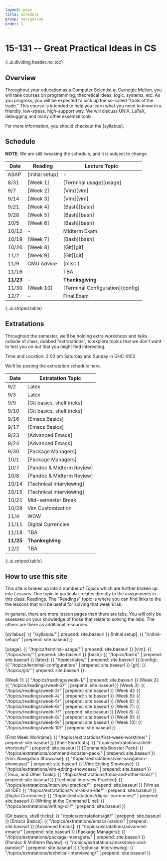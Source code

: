 ```yaml
---
layout: page
title: Schedule
group: navigation
order: 1
---
```


# 15-131 -- Great Practical Ideas in CS
{:.ui.dividing.header.no_toc}

## Overview

Throughout your education as a Computer Scientist at Carnegie Mellon, you will
take courses on programming, theoretical ideas, logic, systems, etc. As you
progress, you will be expected to pick up the so-called "tools of the trade."
This course is intended to help you learn what you need to know in a friendly,
low-stress, high-support way. We will discuss UNIX, LaTeX, debugging and many
other essential tools.

For more information, you should checkout the [syllabus].


## Schedule

**NOTE**: We are still tweaking the schedule, and it is subject to change.

| Date      | Reading         | Lecture Topic                    |
| ----      | -------         | -------------                    |
| ASAP      | [Initial setup] | -                                |
| 8/31      | [Week 1]        | [Terminal usage][usage]          |
| 9/7       | [Week 2]        | [Vim][vim]                       |
| 9/14      | [Week 3]        | [Vim][vim]                       |
| 9/21      | [Week 4]        | [Bash][bash]                     |
| 9/28      | [Week 5]        | [Bash][bash]                     |
| 10/5      | [Week 6]        | [Bash][bash]                     |
| 10/12     | -               | Midterm Exam                     |
| 10/19     | [Week 7]        | [Bash][bash]                     |
| 10/26     | [Week 8]        | [Git][git]                       |
| 11/2      | [Week 9]        | [Git][git]                       |
| 11/9      | CMU Advice      | (misc.)                          |
| 11/16     | -               | TBA                              |
| __11/23__ | -               | __Thanksgiving__                 |
| 11/30     | [Week 10]       | [Terminal Configuration][config] |
| 12/7      | -               | Final Exam                       |
{:.ui.striped.table}

## Extratations

Throughout the semester, we'll be holding extra workshops and talks outside of
class, dubbed "extratations", to explore topics that we don't want to test you
on but that you might find interesting.

Time and Location: 2:00 pm Saturday and Sunday in GHC 4102

We'll be posting the extratation schedule here.

| Date      | Extratation Topic              |
| ----      | -----                          |
| 9/2       | Latex                          |
| 9/3       | Latex                          |
| 9/9       | [Git basics, shell tricks]     |
| 9/10      | [Git basics, shell tricks]     |
| 9/16      | [Emacs Basics]                 |
| 9/17      | [Emacs Basics]                 |
| 9/23      | [Advanced Emacs]               |
| 9/24      | [Advanced Emacs]               |
| 9/30      | [Package Managers]             |
| 10/1      | [Package Managers]             |
| 10/7      | [Pandoc & Midterm Review]      |
| 10/8      | [Pandoc & Midterm Review]      |
| 10/14     | [Technical Interviewing]       |
| 10/15     | [Technical Interviewing]       |
| 10/21     | Mid-semester Break             |
| 10/28     | Vim Customization              |
| 11/4      | WDW                            |
| 11/11     | Digital Currencies             |
| 11/18     | TBA                            |
| __11/25__ | __Thanksgiving__               |
| 12/2      | TBA                            |
{:.ui.striped.table}


## How to use this site

This site is broken up into a number of _Topics_ which are further broken up
into _Lessons_. One topic in particular relates directly to the assignments in
this class: Readings. The "Readings" topic is where you can find links to
the the lessons that will be useful for solving that week's lab.

In general, there are more lesson pages than there are labs. You will only be
assessed on your knowledge of those that relate to solving the labs. The others
are there as additional resources.



[syllabus]: {{ "/syllabus/" | prepend: site.baseurl }}
[Initial setup]: {{ "/initial-setup/" | prepend: site.baseurl }}

[usage]:  {{ "/topics/terminal-usage/"         | prepend: site.baseurl }}
[vim]:    {{ "/topics/vim/"                    | prepend: site.baseurl }}
[bash]:   {{ "/topics/bash/"                   | prepend: site.baseurl }}
[latex]:  {{ "/topics/latex/"                  | prepend: site.baseurl }}
[config]: {{ "/topics/terminal-configuration/" | prepend: site.baseurl }}
[git]:    {{ "/topics/git/"                    | prepend: site.baseurl }}

[Week 1]:  {{ "/topics/readings/week-1/"  | prepend: site.baseurl }}
[Week 2]:  {{ "/topics/readings/week-2/"  | prepend: site.baseurl }}
[Week 3]:  {{ "/topics/readings/week-3/"  | prepend: site.baseurl }}
[Week 4]:  {{ "/topics/readings/week-4/"  | prepend: site.baseurl }}
[Week 5]:  {{ "/topics/readings/week-5/"  | prepend: site.baseurl }}
[Week 6]:  {{ "/topics/readings/week-6/"  | prepend: site.baseurl }}
[Week 7]:  {{ "/topics/readings/week-7/"  | prepend: site.baseurl }}
[Week 8]:  {{ "/topics/readings/week-8/"  | prepend: site.baseurl }}
[Week 9]:  {{ "/topics/readings/week-9/"  | prepend: site.baseurl }}
[Week 10]: {{ "/topics/readings/week-10/" | prepend: site.baseurl }}

[First Week Worktime]: {{ "/topics/extratations/first-week-worktime/" | prepend: site.baseurl }}
[Shell Shortcuts]: {{ "/topics/extratations/shell-shortcuts/" | prepend: site.baseurl }}
[Commands Booster Pack]: {{ "/topics/extratations/command-booster-pack/" | prepend: site.baseurl }}
[Vim: Navigation Showcase]: {{ "/topics/extratations/vim-navigation-showcase/" | prepend: site.baseurl }}
[Vim: Editing Showcase]: {{ "/topics/extratations/vim-editing-showcase/" | prepend: site.baseurl }}
[Tmux, and Other Tools]: {{ "/topics/extratations/tmux-and-other-tools/" | prepend: site.baseurl }}
[Technical Interview Practice]: {{ "/topics/extratations/interview-practice/" | prepend: site.baseurl }}
[Vim as an IDE]: {{ "/topics/extratations/vim-as-an-ide/" | prepend: site.baseurl }}
[Digital Currencies]: {{ "/topics/extratations/digital-currencies/" | prepend: site.baseurl }}
[Writing at the Command Line]: {{ "/topics/extratations/writing-cli/" | prepend: site.baseurl }}

[Git basics, shell tricks]: {{ "/topics/extratations/git/" | prepend: site.baseurl }}
[Emacs Basics]: {{ "/topics/extratations/emacs-basics/" | prepend: site.baseurl }}
[Advanced Emacs]: {{ "/topics/extratations/advanced-emacs/" | prepend: site.baseurl }}
[Package Managers]: {{ "/topics/extratations/package-managers/" | prepend: site.baseurl }}
[Pandoc & Midterm Review]: {{ "/topics/extratations/markdown-and-pandoc/" | prepend: site.baseurl }}
[Technical Interviewing]: {{ "/topics/extratations/technical-interviewing/" | prepend: site.baseurl }}
